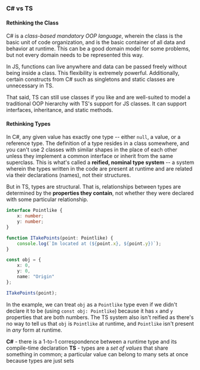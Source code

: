 ### C# vs TS 

#### Rethinking the Class
C# is a *class-based mandatory OOP language*, wherein the class is the basic unit of code organization, and is the basic container of all data and behavior at runtime. This can be a good domain model for some problems, but not every domain needs to be represented this way.

In JS, functions can live anywhere and data can be passed freely without being inside a class. This flexibility is extremely powerful. Additionally, certain constructs from C# such as singletons and static classes are unnecessary in TS.

That said, TS can still use classes if you like and are well-suited to model a traditional OOP hierarchy with TS's support for JS classes. It can support interfaces, inheritance, and static methods.

#### Rethinking Types
In C#, any given value has exactly one type -- either `null`, a value, or a reference type. The definition of a type resides in a class somewhere, and you can't use 2 classes with similar shapes in the place of each other unless they implement a common interface or inherit from the same superclass. This is what's called a **reified, nominal type system** -- a system wherein the types written in the code are present at runtime and are related via their declarations (names), not their structures.

But in TS, types are structural. That is, relationships between types are determined by the **properties they contain**, not whether they were declared with some particular relationship.

```ts
interface Pointlike {
	x: number;
	y: number;
}

function ITakePoints(point: Pointlike) {
	console.log(`Im located at (${point.x}, ${point.y})`);
}

const obj = {
	x: 0,
	y: 0,
	name: "Origin"
};

ITakePoints(point);
```

In the example, we can treat `obj` as a `Pointlike` type even if we didn't declare it to be (using  `const obj: Pointlike`) because it has `x` and `y` properties that are both numbers. The TS system also isn't reified as there's no way to tell us that `obj` is `Pointlike` at runtime, and `Pointlike` isn't present in *any* form at runtime.
 
**C#** - there is a 1-to-1 correspondence between a runtime type and its compile-time declaration
**TS** - types are a *set of values* that share something in common; a particular value can belong to many sets at once because types are just sets